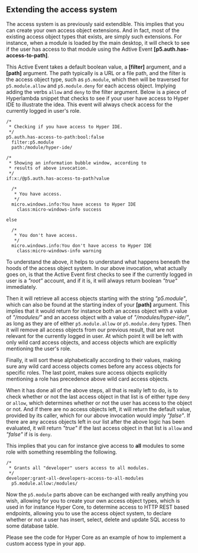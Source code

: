 ## Extending the access system

The access system is as previously said extendible. This implies that you can create your own access object
extensions. And in fact, most of the existing access object types that exists, are simply such extensions.
For instance, when a module is loaded by the main desktop, it will check to see if the user has access to
that module using the Adtive Event **[p5.auth.has-access-to-path]**.

This Active Event takes a default boolean value, a **[filter]** argument, and a **[path]** argument. The
path typically is a URL or a file path, and the filter is the access object type, such as `p5.module`, which
then will be traversed for `p5.module.allow` and `p5.module.deny` for each access object. Implying adding
the verbs `allow` and `deny` to the filter argument. Below is a piece of Hyperlambda snippet that checks to
see if your user have access to Hyper IDE to illustrate the idea. This event will always check access
for the currently logged in user's role.

```hyperlambda-snippet
/*
 * Checking if you have access to Hyper IDE.
 */
p5.auth.has-access-to-path:bool:false
  filter:p5.module
  path:/module/hyper-ide/

/*
 * Showing an information bubble window, according to
 * results of above invocation.
 */
if:x:/@p5.auth.has-access-to-path?value

  /*
   * You have access.
   */
  micro.windows.info:You have access to Hyper IDE
    class:micro-windows-info success

else

  /*
   * You don't have access.
   */
  micro.windows.info:You don't have access to Hyper IDE
    class:micro-windows-info warning
```

To understand the above, it helps to understand what happens beneath the hoods of the access object system.
In our above invocation, what actually goes on, is that the Active Event first checks to see if the
currently logged in user is a _"root"_ account, and if it is, it will always return boolean _"true"_
immediately.

Then it will retrieve all access objects starting with the string _"p5.module"_, which can also be found
at the starting index of your **[path]** argument. This implies that it would return for instance both
an access object with a value of _"/modules/"_ and an access object with a value of _"/modules/hyper-ide/"_,
as long as they are of either `p5.module.allow` or `p5.module.deny` types. Then it will remove all
access objects from our previous result, that are not relevant for the currently logged in user. At which
point it will be left with only wild card access objects, and access objects which are explicitly mentioning
the user's role.

Finally, it will sort these alphabetically according to their values, making sure any wild card access
objects comes before any access objects for specific roles. The last point, makes sure access objects
explicitly mentioning a role has precedence above wild card access objects.

When it has done all of the above steps, all that is really left to do, is to check whether or not the
last access object in that list is of either type `deny` or `allow`, which determines whether or not
the user has access to the object or not. And if there are no access objects left, it will return the
default value, provided by its caller, which for our above invocation would imply _"false"_. If there are
any access objects left in our list after the above logic has been evaluated, it will return _"true"_ if
the last access object in that list is `allow` and _"false"_ if is is `deny`.

This implies that you can for instance give access to **all** modules to some role with something resembling
the following.

```hyperlambda
/*
 * Grants all "developer" users access to all modules.
 */
developer:grant-all-developers-access-to-all-modules
  p5.module.allow:/modules/
```

Now the `p5.module` parts above can be exchanged with really anything you wish, allowing for you to
create your own access object types, which is used in for instance Hyper Core, to determine access
to HTTP REST based endpoints, allowing you to use the access object system, to declare whether or
not a user has insert, select, delete and update SQL access to some database table.

Please see the code for Hyper Core as an example of how to implement a custom access type in your app.

